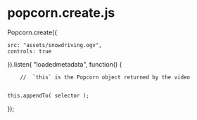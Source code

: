 # popcorn.create.js


  Popcorn.create({
  
    src: "assets/snowdriving.ogv",
    controls: true
  
  }).listen( "loadedmetadata", function() {
    
		//	`this` is the Popcorn object returned by the video
    
    
    this.appendTo( selector );
    
    
  });	

